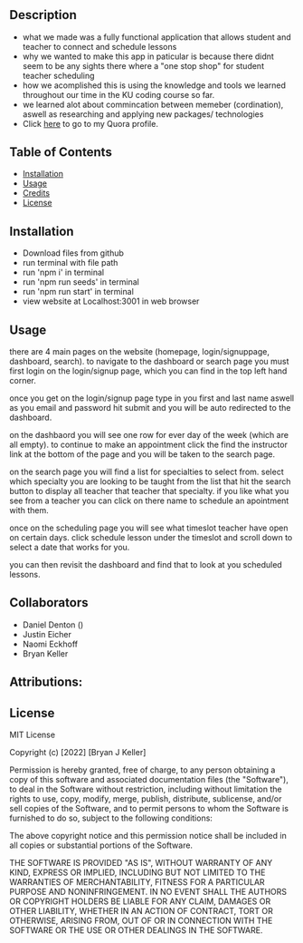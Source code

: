 # <Studious>
## Description
- what we made was a fully functional application that allows student and teacher to connect and schedule lessons
- why we wanted to make this app in paticular is because there didnt seem to be any sights there where a "one stop shop" for student teacher scheduling
- how we acomplished this is using the knowledge and tools we learned throughout our time in the KU coding course so far.
- we learned alot about commincation between memeber (cordination), aswell as researching and applying new packages/ technologies
- Click [here](https://protected-dusk-79081.herokuapp.com/) to go to my Quora profile. 
    
## Table of Contents 
- [Installation](#installation)
- [Usage](#usage)
- [Credits](#credits)
- [License](#license)
    
## Installation
- Download files from github
- run terminal with file path
- run 'npm i' in terminal
- run 'npm run seeds' in terminal
- run 'npm run start' in terminal
- view website at Localhost:3001 in web browser
    
## Usage
there are 4 main pages on the website (homepage, login/signuppage, dashboard, search). to navigate to the dashboard or search page you must first login on the login/signup page, which you can find in the top left hand corner.
    
once you get on the login/signup page type in you first and last name aswell as you email and password hit submit and you will be auto redirected to the dashboard.
    
on the dashbaord you will see one row for ever day of the week (which are all empty). to continue to make an appointment click the find the instructor link at the bottom of the page and you will be taken to the search page.
    
on the search page you will find a list for specialties to select from. select which specialty you are looking to be taught from the list that hit the search button to display all teacher that teacher that specialty. if you like what you see from a teacher you can click on there name to schedule an apointment with them.
    
once on the scheduling page you will see what timeslot teacher have open on certain days. click schedule lesson under the timeslot and scroll down to select a date that works for you.
    
you can then revisit the dashboard and find that to look at you scheduled lessons.
   
## Collaborators
- Daniel Denton ()
- Justin Eicher
- Naomi Eckhoff
- Bryan Keller
    
## Attributions:
    
## License
MIT License

Copyright (c) [2022] [Bryan J Keller]

Permission is hereby granted, free of charge, to any person obtaining a copy
of this software and associated documentation files (the "Software"), to deal
in the Software without restriction, including without limitation the rights
to use, copy, modify, merge, publish, distribute, sublicense, and/or sell
copies of the Software, and to permit persons to whom the Software is
furnished to do so, subject to the following conditions:

The above copyright notice and this permission notice shall be included in all
copies or substantial portions of the Software.

THE SOFTWARE IS PROVIDED "AS IS", WITHOUT WARRANTY OF ANY KIND, EXPRESS OR
IMPLIED, INCLUDING BUT NOT LIMITED TO THE WARRANTIES OF MERCHANTABILITY,
FITNESS FOR A PARTICULAR PURPOSE AND NONINFRINGEMENT. IN NO EVENT SHALL THE
AUTHORS OR COPYRIGHT HOLDERS BE LIABLE FOR ANY CLAIM, DAMAGES OR OTHER
LIABILITY, WHETHER IN AN ACTION OF CONTRACT, TORT OR OTHERWISE, ARISING FROM,
OUT OF OR IN CONNECTION WITH THE SOFTWARE OR THE USE OR OTHER DEALINGS IN THE
SOFTWARE.
